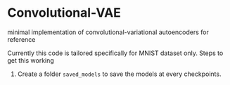 # Convolutional-VAE
minimal implementation of convolutional-variational autoencoders for reference

Currently this code is tailored specifically for MNIST dataset only.
Steps to get this working
1) Create a folder `saved_models` to save the models at every checkpoints.
